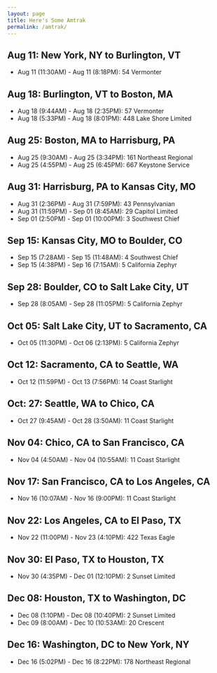 ```yaml
---
layout: page
title: Here's Some Amtrak
permalink: /amtrak/
---
```

## Aug 11: New York, NY to Burlington, VT

- Aug 11 (11:30AM) - Aug 11 (8:18PM): 54 Vermonter

## Aug 18: Burlington, VT to Boston, MA

- Aug 18 (9:44AM) - Aug 18 (2:35PM): 57 Vermonter
- Aug 18 (5:33PM) - Aug 18 (8:01PM): 448 Lake Shore Limited

## Aug 25: Boston, MA to Harrisburg, PA

- Aug 25 (9:30AM) - Aug 25 (3:34PM): 161 Northeast Regional
- Aug 25 (4:55PM) - Aug 25 (6:45PM): 667 Keystone Service

## Aug 31: Harrisburg, PA to Kansas City, MO

- Aug 31 (2:36PM) - Aug 31 (7:59PM): 43 Pennsylvanian
- Aug 31 (11:59PM) - Sep 01 (8:45AM): 29 Capitol Limited
- Sep 01 (2:50PM) - Sep 01 (10:00PM): 3 Southwest Chief

## Sep 15: Kansas City, MO to Boulder, CO

- Sep 15 (7:28AM) - Sep 15 (11:48AM): 4 Southwest Chief
- Sep 15 (4:38PM) - Sep 16 (7:15AM): 5 California Zephyr

## Sep 28: Boulder, CO to Salt Lake City, UT

- Sep 28 (8:05AM) - Sep 28 (11:05PM): 5 California Zephyr

## Oct 05: Salt Lake City, UT to Sacramento, CA

- Oct 05 (11:30PM) - Oct 06 (2:13PM): 5 California Zephyr

## Oct 12: Sacramento, CA to Seattle, WA

- Oct 12 (11:59PM) - Oct 13 (7:56PM): 14 Coast Starlight

## Oct: 27: Seattle, WA to Chico, CA

- Oct 27 (9:45AM) - Oct 28 (3:50AM): 11 Coast Starlight

## Nov 04: Chico, CA to San Francisco, CA

- Nov 04 (4:50AM) - Nov 04 (10:55AM): 11 Coast Starlight

## Nov 17: San Francisco, CA to Los Angeles, CA

- Nov 16 (10:07AM) - Nov 16 (9:00PM): 11 Coast Starlight

## Nov 22: Los Angeles, CA to El Paso, TX

- Nov 22 (11:00PM) - Nov 23 (4:10PM): 422 Texas Eagle

## Nov 30: El Paso, TX to Houston, TX

- Nov 30 (4:35PM) - Dec 01 (12:10PM): 2 Sunset Limited

## Dec 08: Houston, TX to Washington, DC

- Dec 08 (1:10PM) - Dec 08 (10:40PM): 2 Sunset Limited
- Dec 09 (8:00AM) - Dec 10 (10:53AM): 20 Crescent

## Dec 16: Washington, DC to New York, NY

- Dec 16 (5:02PM) - Dec 16 (8:22PM): 178 Northeast Regional

